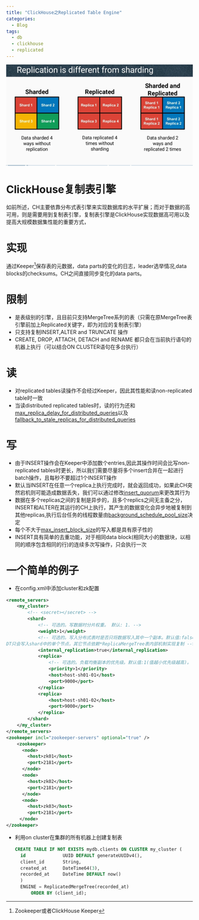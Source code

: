 ```yaml
---
title: "ClickHouse之Replicated Table Engine"
categories:
  - Blog
tags:
  - db
  - clickhouse
  - replicated
---
```

![ClickHouse](/assets/images/replicated-vs-sharding.png "ch")
# ClickHouse复制表引擎
  如前所述，CH主要依靠分布式表引擎来实现数据库的水平扩展；而对于数据的高可用，则是需要用到复制表引擎，复制表引擎是ClickHouse实现数据高可用以及提高大规模数据集性能的重要方式，
# 实现
  通过Keeper[^1]保存表的元数据，data parts的变化的日志，leader选举情况,data blocks的checksums。CH之间直接同步变化的data parts。
# 限制
  - 是表级别的引擎，且目前只支持MergeTree系列的表（只需在原MergeTree表引擎前加上Replicated关键字，即为对应的复制表引擎）
  - 只支持复制INSERT,ALTER and TRUNCATE 操作
  - CREATE, DROP, ATTACH, DETACH and RENAME 都只会在当前执行语句的机器上执行（可以结合ON CLUSTER语句在多台执行）  
# 读
  - 对replicated tables读操作不会经过Keeper，因此其性能和读non-replicated table时一致
  - 当读distributed replicated tables时，读的行为还和[max_replica_delay_for_distributed_queries](https://clickhouse.com/docs/en/operations/settings/settings/#settings-max_replica_delay_for_distributed_queries)以及[fallback_to_stale_replicas_for_distributed_queries](https://clickhouse.com/docs/en/operations/settings/settings/#settings-fallback_to_stale_replicas_for_distributed_queries)
# 写
  - 由于INSERT操作会在Keeper中添加数个entries,因此其操作时间会比写non-replicated tables时更长，所以我们需要尽量将多个insert合并在一起进行batch操作，且每秒不要超过1个INSERT操作
  - 默认当INSERT在任意一个replica上执行完成时，就会返回成功，如果此CH突然宕机则可能造成数据丢失，我们可以通过修改[insert_quorum](https://clickhouse.com/docs/en/operations/settings/settings/#settings-insert_quorum)来更改其行为
  - 数据在多个replicas之间的复制是异步的，且多个replics之间无主备之分，INSERT和ALTER在其运行的CH上执行，其产生的数据变化会异步地被复制到其他replicas,执行后台任务的线程数量由[background_schedule_pool_size](https://clickhouse.com/docs/en/operations/settings/settings/#background_schedule_pool_size)决定
  - 每个不大于[max_insert_block_size](https://clickhouse.com/docs/en/operations/settings/settings/#max_insert_block_size)的写入都是具有原子性的
  - INSERT具有简单的去重功能，对于相同data block(相同大小的数据块，以相同的顺序包含相同的行)的连续多次写操作，只会执行一次
# 一个简单的例子
- 在config.xml中添加cluster和zk配置
```xml
<remote_servers>
    <my_cluster>
        <!-- <secret></secret> -->
        <shard>
            <!-- 可选的。写数据时分片权重。 默认: 1. -->
            <weight>1</weight>
            <!-- 可选的。写入分布式表时是否只将数据写入其中一个副本。默认值:false(将数据写入所有副本),设置为ture时，
DT只会写入shard中的单个节点，其它节点依赖*ReplicaMergeTree表内部机制实现复制 -->
            <internal_replication>true</internal_replication>
            <replica>
                <!-- 可选的。负载均衡副本的优先级。默认值:1(值越小优先级越高)。 -->
                <priority>1</priority>
                <host>host-sh01-01</host>
                <port>9000</port>
            </replica>
            <replica>
                <host>host-sh01-02</host>
                <port>9000</port>
            </replica>
        </shard>
    </my_cluster>
</remote_servers>
<zookeeper incl="zookeeper-servers" optional="true" />
    <zookeeper>
      <node>
        <host>zk01</host>
        <port>2181</port>
      </node>
      <node>
        <host>zk02</host>
        <port>2181</port>
      </node>
      <node>
        <host>zk03</host>
        <port>2181</port>
     </node>
</zookeeper>
```
- 利用on cluster在集群的所有机器上创建复制表
  ```sql
  CREATE TABLE IF NOT EXISTS mydb.clients ON CLUSTER my_cluster (
    id              UUID DEFAULT generateUUIDv4(),
    client_id       String,
    created_at      DateTime64(3),
    recorded_at     DateTime DEFAULT now()
    )
    ENGINE = ReplicatedMergeTree(recorded_at)
        ORDER BY (client_id);
  ```



[^1]: Zookeeper或者ClickHouse Keeper 
